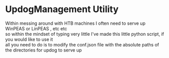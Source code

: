 # UpdogManagement Utility 
Within messing around with HTB machines I often need to serve up WinPEAS or LinPEAS , etc etc <br>
so within the mindset of typing very little I've made this little python script, if you would like to use it <br>
all you need to do is to modify the conf.json file with the absolute paths of the directories for updog to serve up 
